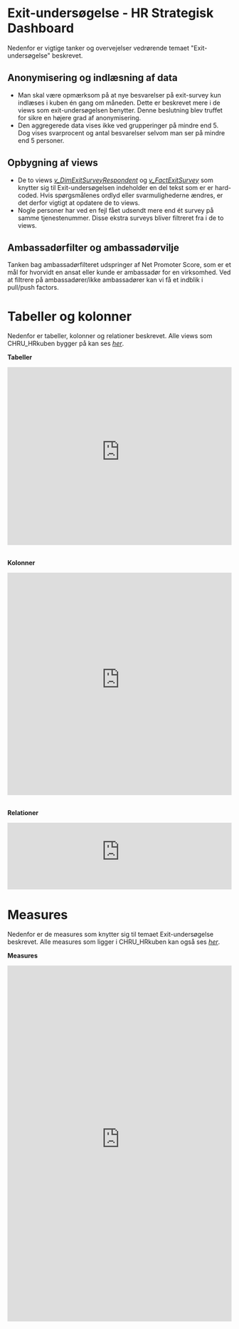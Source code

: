 # Exit-undersøgelse - HR Strategisk Dashboard
Nedenfor er vigtige tanker og overvejelser vedrørende temaet "Exit-undersøgelse" beskrevet.

## Anonymisering og indlæsning af data
- Man skal være opmærksom på at nye besvarelser på exit-survey kun indlæses i kuben én gang om måneden. Dette er beskrevet mere i de views som exit-undersøgelsen benytter. Denne beslutning blev truffet for sikre en højere grad af anonymisering.
- Den aggregerede data vises ikke ved grupperinger på mindre end 5. Dog vises svarprocent og antal besvarelser selvom man ser på mindre end 5 personer.

## Opbygning af views
- De to views [*v_DimExitSurveyRespondent*](https://github.com/DataOgDigitalisering/versionsstyringViews/blob/Produktion/viewFolder/v_DimExitSurveyRespondent.sql) og [*v_FactExitSurvey*](https://github.com/DataOgDigitalisering/versionsstyringViews/blob/Produktion/viewFolder/v_FactExitSurvey.sql) som knytter sig til Exit-undersøgelsen indeholder en del tekst som er er hard-coded. Hvis spørgsmålenes ordlyd eller svarmulighederne ændres, er det derfor vigtigt at opdatere de to views.
- Nogle personer har ved en fejl fået udsendt mere end ét survey på samme tjenestenummer. Disse ekstra surveys bliver filtreret fra i de to views.

## Ambassadørfilter og ambassadørvilje
Tanken bag ambassadørfilteret udspringer af Net Promoter Score, som er et mål for hvorvidt en ansat eller kunde er ambassadør for en virksomhed. Ved at filtrere på ambassadører/ikke ambassadører kan vi få et indblik i pull/push factors.


# Tabeller og kolonner
Nedenfor er tabeller, kolonner og relationer beskrevet. Alle views som CHRU_HRkuben bygger på kan ses [*her*](https://github.com/DataOgDigitalisering/versionsstyringViews/tree/Produktion/viewFolder).

<b>Tabeller</b>
<center>
<iframe width="100%" height="400" frameborder="0" scrolling="no" src="https://regionh-my.sharepoint.com/personal/stefan_sajin-henningsen_regionh_dk/_layouts/15/Doc.aspx?sourcedoc={01de42f3-df69-45a9-ba70-a4e8ffee9f9a}&action=embedview&wdAllowInteractivity=False&Item=Exit_unders%C3%B8gelse_Tabeller&wdHideGridlines=True&wdInConfigurator=True&wdInConfigurator=True"></iframe>
</center>
<br>
 
<b>Kolonner</b>
<center>
<iframe width="100%" height="500" frameborder="0" scrolling="no" src="https://regionh-my.sharepoint.com/personal/stefan_sajin-henningsen_regionh_dk/_layouts/15/Doc.aspx?sourcedoc={01de42f3-df69-45a9-ba70-a4e8ffee9f9a}&action=embedview&wdAllowInteractivity=False&Item=Exit_unders%C3%B8gelse_Kolonner&wdHideGridlines=True&wdInConfigurator=True&wdInConfigurator=True"></iframe>
</center>
<br>

<b>Relationer</b>
<center>
<iframe width="100%" height="150" frameborder="0" scrolling="no" src="https://regionh-my.sharepoint.com/personal/stefan_sajin-henningsen_regionh_dk/_layouts/15/Doc.aspx?sourcedoc={01de42f3-df69-45a9-ba70-a4e8ffee9f9a}&action=embedview&wdAllowInteractivity=False&Item=Exit_unders%C3%B8gelse_Relationer&wdHideGridlines=True&wdInConfigurator=True&wdInConfigurator=True"></iframe>
</center>

# Measures
Nedenfor er de measures som knytter sig til temaet Exit-undersøgelse beskrevet. Alle measures som ligger i CHRU_HRkuben kan også ses [*her*](https://github.com/DataOgDigitalisering/CHRU_HRKube/tree/produktion/tables/_Measures/measures).

<b>Measures</b>
<center>
<iframe width="100%" height="800" frameborder="0" scrolling="no" src="https://regionh-my.sharepoint.com/personal/stefan_sajin-henningsen_regionh_dk/_layouts/15/Doc.aspx?sourcedoc={01de42f3-df69-45a9-ba70-a4e8ffee9f9a}&action=embedview&wdAllowInteractivity=False&Item=Exit_unders%C3%B8gelse_Measures&wdHideGridlines=True&wdInConfigurator=True&wdInConfigurator=True"></iframe>
</center>
